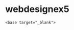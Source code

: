 # webdesignex5

<!DOCTYPE html>
<html>
<head>
	<meta charset="ISO-8859-1">
	<meta name="viewport" content="width=device-width, initial-scale=2">
	<meta name="autor" content="TawaraWeb Paz Nin">
	<meta name="description" content="Weather data fo the tawara region">
	<meta name="keywords" content="Weather data, Tawara region">
	<title>Weather Data</title>

	<base target="_blank">
</head>
<body>

</body>
</html>

